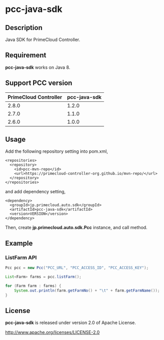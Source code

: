 # pcc-java-sdk

## Description

Java SDK for PrimeCloud Controller.



## Requirement

**pcc-java-sdk** works on Java 8.



## Support PCC version

| PrimeCloud Controller | pcc-java-sdk |
|-----------------------|--------------|
| 2.8.0 | 1.2.0 |
| 2.7.0 | 1.1.0 |
| 2.6.0 | 1.0.0 |



## Usage

Add the following repository setting into pom.xml,

```
<repositories>
  <repository>
    <id>pcc-mvn-repo</id>
    <url>https://primecloud-controller-org.github.io/mvn-repo/</url>
  </repository>
</repositories>
```

and add dependency setting,

```
<dependency>
  <groupId>jp.primecloud.auto.sdk</groupId>
  <artifactId>pcc-java-sdk</artifactId>
  <version>VERSION</version>
</dependency>
```

Then, create **jp.primecloud.auto.sdk.Pcc** instance, and call method.



## Example

### ListFarm API

```java
Pcc pcc = new Pcc("PCC_URL", "PCC_ACCESS_ID", "PCC_ACCESS_KEY");

List<Farm> farms = pcc.listFarm();

for (Farm farm : farms) {
    System.out.println(farm.getFarmNo() + "\t" + farm.getFarmName());
}
```



## License

**pcc-java-sdk** is released under version 2.0 of Apache License.

http://www.apache.org/licenses/LICENSE-2.0

